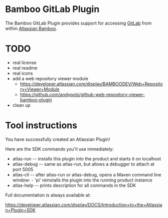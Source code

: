 # Bamboo GitLab Plugin

The Bamboo GitLab Plugin provides support for accessing [GitLab](http://gitlab.org/) from within [Atlassian Bamboo](https://www.atlassian.com/software/bamboo).

# TODO

*   real license
*   real readme
*   real icons
*   add a web repository viewer module
    *   https://developer.atlassian.com/display/BAMBOODEV/Web+Repository+Viewer+Module
    *   https://github.com/andypols/github-web-repository-viewer-bamboo-plugin
*   clean up

# Tool instructions

You have successfully created an Atlassian Plugin!

Here are the SDK commands you'll use immediately:

* atlas-run   -- installs this plugin into the product and starts it on localhost
* atlas-debug -- same as atlas-run, but allows a debugger to attach at port 5005
* atlas-cli   -- after atlas-run or atlas-debug, opens a Maven command line window:
                 - 'pi' reinstalls the plugin into the running product instance
* atlas-help  -- prints description for all commands in the SDK

Full documentation is always available at:

https://developer.atlassian.com/display/DOCS/Introduction+to+the+Atlassian+Plugin+SDK
